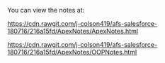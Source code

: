 You can view the notes at:

https://cdn.rawgit.com/j-colson419/afs-salesforce-180716/216a15fd/ApexNotes/ApexNotes.html

https://cdn.rawgit.com/j-colson419/afs-salesforce-180716/216a15fd/ApexNotes/OOPNotes.html
